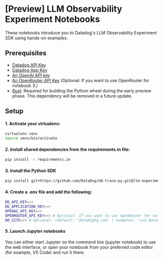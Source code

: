 # [Preview] LLM Observability Experiment Notebooks

These notebooks introduce you to Datadog's LLM Observability Experiment SDK using hands-on examples.

## Prerequisites

- [Datadog API Key](https://docs.datadoghq.com/account_management/api-app-keys)
- [Datadog App Key](https://app.datadoghq.com/organization-settings/application-keys)
- [An OpenAI API key](https://platform.openai.com/docs/quickstart/account-setup)
- [An OpenRouter API Key](https://openrouter.ai/settings/keys) (Optional: If you want to use OpenRouter for notebook 3.)
- [Rust](https://rustup.rs/): Required for building the Python wheel during the early preview phase. This dependency will be removed in a future update.

## Setup

#### 1. Activate your virtualenv:

```bash
virtualenv venv
source venv/bin/activate
```

#### 2. Install shared dependencies from the requirements.in file:

```bash
pip install -r requirements.in
```

#### 3. Install the Python SDK

```bash
pip install git+https://github.com/DataDog/dd-trace-py.git@llm-experiments
```

#### 4. Create a .env file and add the following:

```bash
DD_API_KEY=<>
DD_APPLICATION_KEY=<>
OPENAI_API_KEY=<>
OPENROUTER_API_KEY=<> # Optional: If you want to use OpenRouter for notebook 3.
DD_SITE=<> # Optional: (default: "datadoghq.com" | examples: "us3.datadoghq.com", "eu.datadoghq.com")
```

#### 5. Launch Jupyter notebooks

You can either start Jupyter on the command line (jupyter notebook) to use the web interface, or open your notebook from your preferred code editor (for example, VS Code) and run it there.
